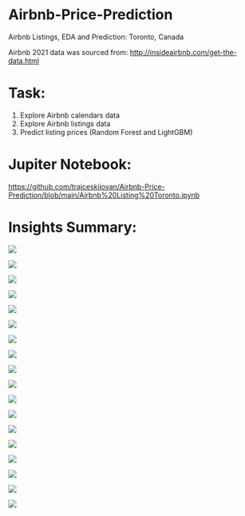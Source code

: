 # Airbnb-Price-Prediction
Airbnb Listings, EDA and Prediction: Toronto, Canada

Airbnb 2021 data was sourced from: http://insideairbnb.com/get-the-data.html

# Task:

1. Explore Airbnb calendars data
2. Explore Airbnb listings data
3. Predict listing prices (Random Forest and LightGBM)

# Jupiter Notebook:
https://github.com/trajceskijovan/Airbnb-Price-Prediction/blob/main/Airbnb%20Listing%20Toronto.ipynb

# Insights Summary:

![](samples/1.png)

![](samples/2.png)

![](samples/3.png)

![](samples/4.png)

![](samples/5.png)

![](samples/6.png)

![](samples/7.png)

![](samples/8.png)

![](samples/9.png)

![](samples/10.png)

![](samples/11.png)

![](samples/12.png)

![](samples/13.png)

![](samples/14.png)

![](samples/15.png)

![](samples/16.png)

![](samples/17.png)

![](samples/18.png)



